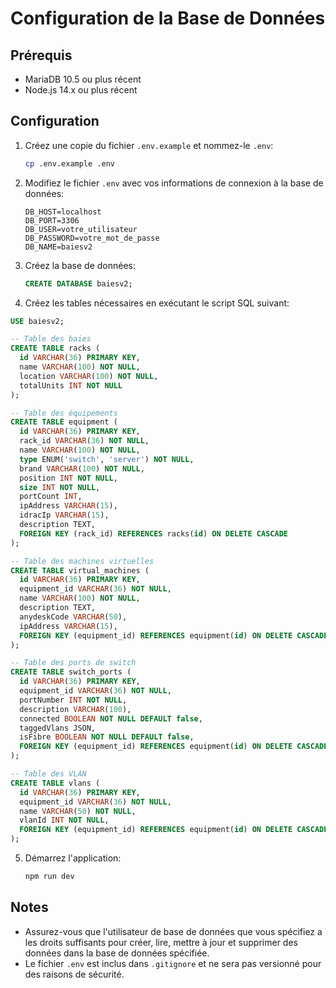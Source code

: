 
# Configuration de la Base de Données

## Prérequis

- MariaDB 10.5 ou plus récent
- Node.js 14.x ou plus récent

## Configuration

1. Créez une copie du fichier `.env.example` et nommez-le `.env`:
   ```bash
   cp .env.example .env
   ```

2. Modifiez le fichier `.env` avec vos informations de connexion à la base de données:
   ```
   DB_HOST=localhost
   DB_PORT=3306
   DB_USER=votre_utilisateur
   DB_PASSWORD=votre_mot_de_passe
   DB_NAME=baiesv2
   ```

3. Créez la base de données:
   ```sql
   CREATE DATABASE baiesv2;
   ```

4. Créez les tables nécessaires en exécutant le script SQL suivant:

```sql
USE baiesv2;

-- Table des baies
CREATE TABLE racks (
  id VARCHAR(36) PRIMARY KEY,
  name VARCHAR(100) NOT NULL,
  location VARCHAR(100) NOT NULL,
  totalUnits INT NOT NULL
);

-- Table des équipements
CREATE TABLE equipment (
  id VARCHAR(36) PRIMARY KEY,
  rack_id VARCHAR(36) NOT NULL,
  name VARCHAR(100) NOT NULL,
  type ENUM('switch', 'server') NOT NULL,
  brand VARCHAR(100) NOT NULL,
  position INT NOT NULL,
  size INT NOT NULL,
  portCount INT,
  ipAddress VARCHAR(15),
  idracIp VARCHAR(15),
  description TEXT,
  FOREIGN KEY (rack_id) REFERENCES racks(id) ON DELETE CASCADE
);

-- Table des machines virtuelles
CREATE TABLE virtual_machines (
  id VARCHAR(36) PRIMARY KEY,
  equipment_id VARCHAR(36) NOT NULL,
  name VARCHAR(100) NOT NULL,
  description TEXT,
  anydeskCode VARCHAR(50),
  ipAddress VARCHAR(15),
  FOREIGN KEY (equipment_id) REFERENCES equipment(id) ON DELETE CASCADE
);

-- Table des ports de switch
CREATE TABLE switch_ports (
  id VARCHAR(36) PRIMARY KEY,
  equipment_id VARCHAR(36) NOT NULL,
  portNumber INT NOT NULL,
  description VARCHAR(100),
  connected BOOLEAN NOT NULL DEFAULT false,
  taggedVlans JSON,
  isFibre BOOLEAN NOT NULL DEFAULT false,
  FOREIGN KEY (equipment_id) REFERENCES equipment(id) ON DELETE CASCADE
);

-- Table des VLAN
CREATE TABLE vlans (
  id VARCHAR(36) PRIMARY KEY,
  equipment_id VARCHAR(36) NOT NULL,
  name VARCHAR(50) NOT NULL,
  vlanId INT NOT NULL,
  FOREIGN KEY (equipment_id) REFERENCES equipment(id) ON DELETE CASCADE
);
```

5. Démarrez l'application:
   ```bash
   npm run dev
   ```

## Notes
- Assurez-vous que l'utilisateur de base de données que vous spécifiez a les droits suffisants pour créer, lire, mettre à jour et supprimer des données dans la base de données spécifiée.
- Le fichier `.env` est inclus dans `.gitignore` et ne sera pas versionné pour des raisons de sécurité.
